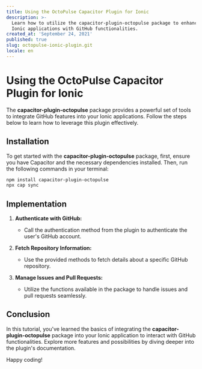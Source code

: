 ```yaml
---
title: Using the OctoPulse Capacitor Plugin for Ionic
description: >-
  Learn how to utilize the capacitor-plugin-octopulse package to enhance your
  Ionic applications with GitHub functionalities.
created_at: 'September 24, 2021'
published: true
slug: octopulse-ionic-plugin.git
locale: en
---
```


# Using the OctoPulse Capacitor Plugin for Ionic

The **capacitor-plugin-octopulse** package provides a powerful set of tools to integrate GitHub features into your Ionic applications. Follow the steps below to learn how to leverage this plugin effectively.

## Installation

To get started with the **capacitor-plugin-octopulse** package, first, ensure you have Capacitor and the necessary dependencies installed. Then, run the following commands in your terminal:

```bash
npm install capacitor-plugin-octopulse
npx cap sync
```

## Implementation

1. **Authenticate with GitHub:**
    - Call the authentication method from the plugin to authenticate the user's GitHub account.

2. **Fetch Repository Information:**
    - Use the provided methods to fetch details about a specific GitHub repository.

3. **Manage Issues and Pull Requests:**
    - Utilize the functions available in the package to handle issues and pull requests seamlessly.

## Conclusion

In this tutorial, you've learned the basics of integrating the **capacitor-plugin-octopulse** package into your Ionic application to interact with GitHub functionalities. Explore more features and possibilities by diving deeper into the plugin's documentation.

Happy coding!
```
